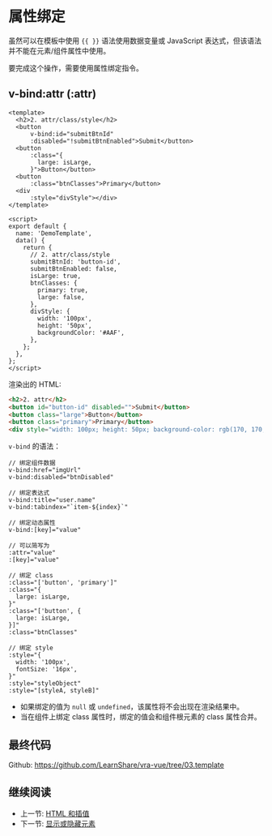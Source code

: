 # 属性绑定

虽然可以在模板中使用 `{{ }}` 语法使用数据变量或 JavaScript 表达式，但该语法并不能在元素/组件属性中使用。

要完成这个操作，需要使用属性绑定指令。

## v-bind:attr (:attr)

``` vue
<template>
  <h2>2. attr/class/style</h2>
  <button
      v-bind:id="submitBtnId"
      :disabled="!submitBtnEnabled">Submit</button>
  <button
      :class="{
        large: isLarge,
      }">Button</button>
  <button
      :class="btnClasses">Primary</button>
  <div
      :style="divStyle"></div>
</template>

<script>
export default {
  name: 'DemoTemplate',
  data() {
    return {
      // 2. attr/class/style
      submitBtnId: 'button-id',
      submitBtnEnabled: false,
      isLarge: true,
      btnClasses: {
        primary: true,
        large: false,
      },
      divStyle: {
        width: '100px',
        height: '50px',
        backgroundColor: '#AAF',
      },
    };
  },
};
</script>
```

渲染出的 HTML:

``` html
<h2>2. attr</h2>
<button id="button-id" disabled="">Submit</button>
<button class="large">Button</button>
<button class="primary">Primary</button>
<div style="width: 100px; height: 50px; background-color: rgb(170, 170, 255);"></div>
```

`v-bind` 的语法：

```
// 绑定组件数据
v-bind:href="imgUrl"
v-bind:disabled="btnDisabled"

// 绑定表达式
v-bind:title="user.name"
v-bind:tabindex="`item-${index}`"

// 绑定动态属性
v-bind:[key]="value"

// 可以简写为
:attr="value"
:[key]="value"

// 绑定 class
:class="['button', 'primary']"
:class="{
  large: isLarge,
}"
:class="['button', {
  large: isLarge,
}]"
:class="btnClasses"

// 绑定 style
:style="{
  width: '100px',
  fontSize: '16px',
}"
:style="styleObject"
:style="[styleA, styleB]"
```

+ 如果绑定的值为 `null` 或 `undefined`，该属性将不会出现在渲染结果中。
+ 当在组件上绑定 class 属性时，绑定的值会和组件根元素的 class 属性合并。

## 最终代码

Github: <https://github.com/LearnShare/vra-vue/tree/03.template>

## 继续阅读

+ 上一节: [HTML 和插值](./html.md)
+ 下一节: [显示或隐藏元素](./show-if-else.md)
